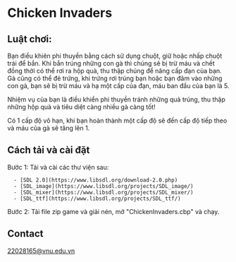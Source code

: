 # Chicken Invaders

## Luật chơi:
   Bạn điều khiên phi thuyền bằng cách sử dụng chuột, giữ hoặc nhấp chuột trái để bắn. Khi bắn trúng những con gà thì chúng sẽ bị trừ máu và 
chết đồng thời có thể rơi ra hộp quà, thu thập chúng để nâng cấp đạn của bạn. Gà cũng có thể đẻ trứng, khi trứng rơi trúng bạn hoặc bạn đâm vào những con gà, bạn sẽ bị trừ máu và hạ một cấp của đạn, máu ban đầu của bạn là 5. 

Nhiệm vụ của bạn là điều khiển phi thuyền tránh những quả trúng, thu thập những hộp quà và tiêu diệt càng nhiều gà càng tốt!

Có 1 cấp độ vô hạn, khi bạn hoàn thành một cấp độ sẽ đến cấp độ tiếp theo và máu của gà sẽ tăng lên 1.

## Cách tải và cài đặt
Bước 1: Tải và cài các thư viện sau:

      - [SDL 2.0](https://www.libsdl.org/download-2.0.php)  
      - [SDL_image](https://www.libsdl.org/projects/SDL_image/)  
      - [SDL_mixer](https://www.libsdl.org/projects/SDL_mixer/)  
      - [SDL_ttf](https://www.libsdl.org/projects/SDL_ttf/) 
      
Bước 2: Tải file zip game và giải nén, mở "ChickenInvaders.cbp" và chạy.

## Contact
   22028165@vnu.edu.vn


